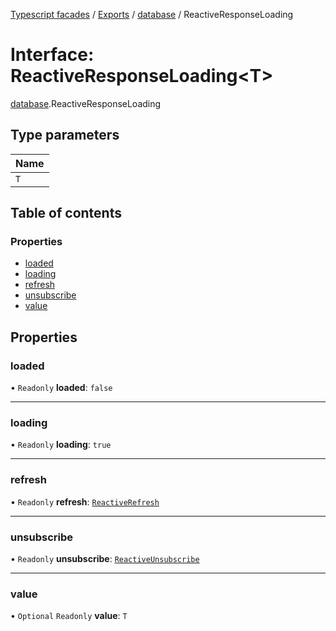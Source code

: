 [Typescript facades](../index.md) / [Exports](../modules.md) / [database](../modules/database.md) / ReactiveResponseLoading

# Interface: ReactiveResponseLoading<T\>

[database](../modules/database.md).ReactiveResponseLoading

## Type parameters

| Name |
| :------ |
| `T` |

## Table of contents

### Properties

- [loaded](database.ReactiveResponseLoading.md#loaded)
- [loading](database.ReactiveResponseLoading.md#loading)
- [refresh](database.ReactiveResponseLoading.md#refresh)
- [unsubscribe](database.ReactiveResponseLoading.md#unsubscribe)
- [value](database.ReactiveResponseLoading.md#value)

## Properties

### loaded

• `Readonly` **loaded**: ``false``

___

### loading

• `Readonly` **loading**: ``true``

___

### refresh

• `Readonly` **refresh**: [`ReactiveRefresh`](database.ReactiveRefresh.md)

___

### unsubscribe

• `Readonly` **unsubscribe**: [`ReactiveUnsubscribe`](database.ReactiveUnsubscribe.md)

___

### value

• `Optional` `Readonly` **value**: `T`
